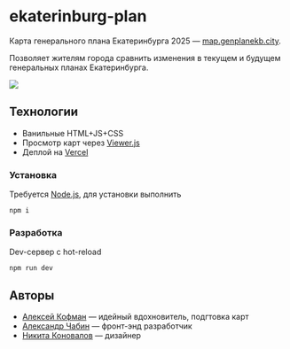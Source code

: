 # ekaterinburg-plan

Карта генерального плана Екатеринбурга 2025 — [map.genplanekb.city](https://map.genplanekb.city).

Позволяет жителям города сравнить изменения в текущем и будущем генеральных планах Екатеринбурга.

![](https://i.ibb.co/93kswdv/2021-10-11-02-10-52.png)

## Технологии
- Ванильные HTML+JS+CSS
- Просмотр карт через [Viewer.js](https://github.com/fengyuanchen/viewerjs) 
- Деплой на [Vercel](https://vercel.com/)

### Установка

Требуется [Node.js](https://nodejs.org/en/), для установки выполнить

```
npm i
```

### Разработка

Dev-сервер с hot-reload

```
npm run dev
```

## Авторы
- [Алексей Кофман](https://twitter.com/alex_kofman) — идейный вдохновитель, подгтовка карт
- [Александр Чабин](https://twitter.com/nibach) — фронт-энд разработчик
- [Никита Коновалов](https://twitter.com/n_konovalov) — дизайнер
